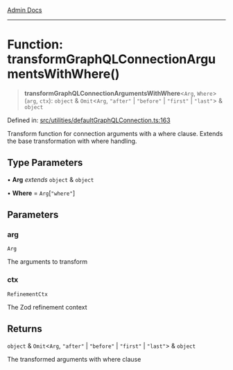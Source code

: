 [Admin Docs](/)

***

# Function: transformGraphQLConnectionArgumentsWithWhere()

> **transformGraphQLConnectionArgumentsWithWhere**\<`Arg`, `Where`\>(`arg`, `ctx`): `object` & `Omit`\<`Arg`, `"after"` \| `"before"` \| `"first"` \| `"last"`\> & `object`

Defined in: [src/utilities/defaultGraphQLConnection.ts:163](https://github.com/PalisadoesFoundation/talawa-api/blob/4f56a5331bd7a5f784e82913103662f37b427f3e/src/utilities/defaultGraphQLConnection.ts#L163)

Transform function for connection arguments with a where clause.
Extends the base transformation with where handling.

## Type Parameters

• **Arg** *extends* `object` & `object`

• **Where** = `Arg`\[`"where"`\]

## Parameters

### arg

`Arg`

The arguments to transform

### ctx

`RefinementCtx`

The Zod refinement context

## Returns

`object` & `Omit`\<`Arg`, `"after"` \| `"before"` \| `"first"` \| `"last"`\> & `object`

The transformed arguments with where clause
